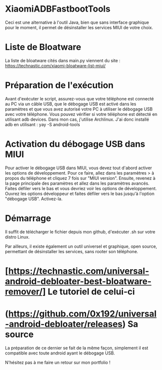 # XiaomiADBFastbootTools
Ceci est une alternative à l'outil Java, bien que sans interface graphique pour le moment, il permet de désinstaller les services MIUI de votre choix.

# Liste de Bloatware
La liste de bloatware cités dans main.py viennent du site : https://technastic.com/xiaomi-bloatware-list-miui/


# Préparation de l'exécution
Avant d'exécuter le script, assurez-vous que votre téléphone est connecté au PC via un câble USB, que le débogage USB est activé dans les paramètres et que vous avez autorisé votre PC à utiliser le débogage USB avec votre téléphone. Vous pouvez vérifier si votre téléphone est détecté en utilisant adb devices.
Dans mon cas, j'utilise Archlinux.
J'ai donc installé adb en utilisant : yay -S android-tools

# Activation du débogage USB dans MIUI
Pour activer le débogage USB dans MIUI, vous devez tout d'abord activer les options de développement. Pour ce faire, allez dans les paramètres > à propos du téléphone et cliquez 7 fois sur "MIUI version". Ensuite, revenez à la page principale des paramètres et allez dans les paramètres avancés. Faites défiler vers le bas et vous devriez voir les options de développement. Ouvrez les options développeur et faites défiler vers le bas jusqu'à l'option "débogage USB". Activez-la.

# Démarrage
Il suffit de télécharger le fichier depuis mon github, d'exécuter .sh sur votre distro Linux.

Par ailleurs, il existe également un outil universel et graphique, open source, permettant de désinstaller les services, sans rooter son téléphone.
# [https://technastic.com/universal-android-debloater-best-bloatware-remover/] Le tutoriel de celui-ci
# (https://github.com/0x192/universal-android-debloater/releases) Sa source

La préparation de ce dernier se fait de la même façon, simplement il est compatible avec toute android ayant le débogage USB.

N'hésitez pas à me faire un retour sur mon portfolio ! 
